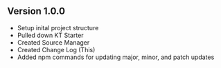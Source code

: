 ## Version 1.0.0
* Setup inital project structure
* Pulled down KT Starter
* Created Source Manager
* Created Change Log (This)
* Added npm commands for updating major, minor, and patch updates